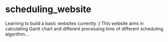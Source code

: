 # scheduling_website
Learning to build a basic websites currently :)
This website aims in calculating Gantt chart and different processing time of different scheduling algorithm...
